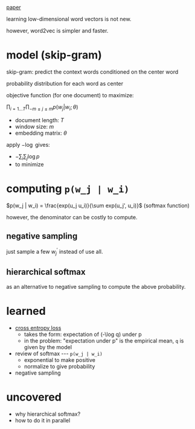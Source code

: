 # 

[paper](https://www.youtube.com/watch?v=ERibwqs9p38&t=917s)

learning low-dimensional word vectors is not new. 

however, word2vec is simpler and faster. 


# model (skip-gram)


skip-gram: predict the context words conditioned on the center word

probability distribution for each word as center

objective function (for one document) to maximize: 

$`\prod_{i=1 \ldots T} \prod_{-m \le j \le  m} p(w_j | w_i; \theta)`$

- document length: $`T`$
- window size: $`m`$
- embedding matrix: $`\theta`$

apply $`- \log`$ gives:

- $`-\sum_i \sum_j \log p`$
- to minimize

# computing `p(w_j | w_i)`

$`p(w_j | w_i) = \frac{exp(u_j u_i)}{\sum exp(u_j', u_i)}`$ (softmax function)

however, the denominator can be costly to compute. 

## negative sampling

just sample a few $`w_j^'`$ instead of use all. 

## hierarchical softmax

as an alternative to negative sampling to compute the above probability.


# learned

- [cross entropy loss](https://en.wikipedia.org/wiki/Cross_entropy)
  - takes the form: expectation of (-\log q) under p
  - in the problem: "expectation under p" is the empirical mean, `q` is given by the model
- review of softmax --- `p(w_j | w_i)`
  - exponential to make positive
  - normalize to give probability
- negative sampling


# uncovered

- why hierarchical softmax?
- how to do it in parallel
